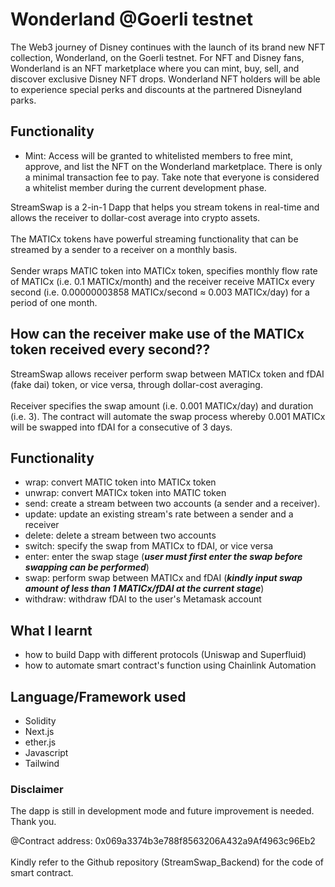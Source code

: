 # Wonderland @Goerli testnet

The Web3 journey of Disney continues with the launch of its brand new NFT collection, Wonderland, on the Goerli testnet.
For NFT and Disney fans, Wonderland is an NFT marketplace where you can mint, buy, sell, and discover exclusive Disney NFT drops.
Wonderland NFT holders will be able to experience special perks and discounts at the partnered Disneyland parks.

## **Functionality**
- Mint: Access will be granted to whitelisted members to free mint, approve, and list the NFT on the Wonderland marketplace. There is only a minimal transaction fee to pay. Take note that everyone is considered a whitelist member during the current development phase.




StreamSwap is a 2-in-1 Dapp that helps you stream tokens in real-time and allows the receiver to dollar-cost average into crypto assets.
<br/><br/>
The MATICx tokens have powerful streaming functionality that can be streamed by a sender to a receiver on a monthly basis. 
<br/><br/>
Sender wraps MATIC token into MATICx token, specifies monthly flow rate of MATICx (i.e. 0.1 MATICx/month) and the receiver receive MATICx every second (i.e. 0.00000003858 MATICx/second ≈ 0.003 MATICx/day) for a period of one month.
<br/>
## **How can the receiver make use of the MATICx token received every second??**
StreamSwap allows receiver perform swap between MATICx token and fDAI (fake dai) token, or vice versa, through dollar-cost averaging.
<br/><br/>
Receiver specifies the swap amount (i.e. 0.001 MATICx/day) and duration (i.e. 3). The contract will automate the swap process whereby 0.001 MATICx will be swapped into fDAI for a consecutive of 3 days. 

## **Functionality**
- wrap: convert MATIC token into MATICx token 
- unwrap: convert MATICx token into MATIC token
- send: create a stream between two accounts (a sender and a receiver). 
- update: update an existing stream's rate between a sender and a receiver
- delete: delete a stream between two accounts 
- switch: specify the swap from MATICx to fDAI, or vice versa
- enter: enter the swap stage (***user must first enter the swap before swapping can be performed***)
- swap: perform swap between MATICx and fDAI (***kindly input swap amount of less than 1 MATICx/fDAI at the current stage***)
- withdraw: withdraw fDAI to the user's Metamask account

## **What I learnt**
- how to build Dapp with different protocols (Uniswap and Superfluid)
- how to automate smart contract's function using Chainlink Automation

## **Language/Framework used**
- Solidity
- Next.js
- ether.js
- Javascript
- Tailwind 

### **Disclaimer**
The dapp is still in development mode and future improvement is needed. 
Thank you. 

@Contract address: 0x069a3374b3e788f8563206A432a9Af4963c96Eb2 <br/><br/>
Kindly refer to the Github repository (StreamSwap_Backend) for the code of smart contract.


